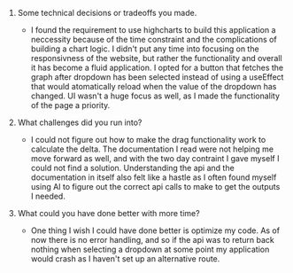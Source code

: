 1. Some technical decisions or tradeoffs you made.
   - I found the requirement to use highcharts to build this application a neccessity because of the time constraint and the complications of building a chart logic. I didn't put any time into focusing on the responsivness of the website, but rather the functionality and overall it has become a fluid application. I opted for a button that fetches the graph after dropdown has been selected instead of using a useEffect that would atomatically reload when the value of the dropdown has changed. UI wasn't a huge focus as well, as I made the functionality of the page a priority. 

3. What challenges did you run into?
   - I could not figure out how to make the drag functionality work to calculate the delta. The documentation I read were not helping me move forward as well, and with the two day contraint I gave myself I could not find a solution. Understanding the api and the documentation in itself also felt like a hastle as I often found myself using AI to figure out the correct api calls to make to get the outputs I needed. 

5. What could you have done better with more time?
   - One thing I wish I could have done better is optimize my code. As of now there is no error handling, and so if the api was to return back nothing when selecting a dropdown at some point my application would crash as I haven't set up an alternative route. 

